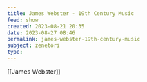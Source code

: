 ```yaml
---
title: James Webster - 19th Century Music
feed: show
created: 2023-08-21 20:35
date: 2023-08-27 08:46
permalink: james-webster-19th-century-music
subject: zenetöri
type: 
---
```


[[James Webster]]